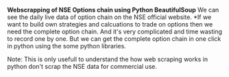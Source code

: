 **Webscrapping of NSE Options chain using Python BeautifulSoup**
We can see the daily live data of option chain on the NSE official website. 
*If we want to build own strategies and calcuations to trade on options then we need the complete option chain. And it's very complicated and time wasting to record one by one. But we can get the complete option chain in one click in python using the some python libraries.

Note: This is only usefull to understand the how web scraping works in python don't scrap the NSE data for commercial use. 
